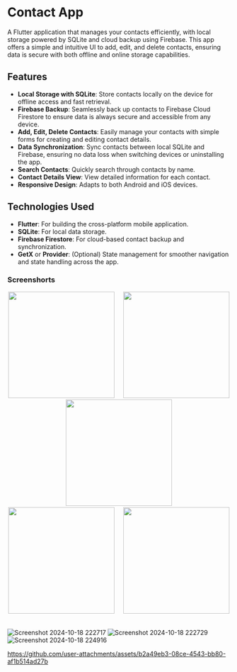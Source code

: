 

# Contact  App

A Flutter application that manages your contacts efficiently, with local storage powered by SQLite and cloud backup using Firebase. This app offers a simple and intuitive UI to add, edit, and delete contacts, ensuring data is secure with both offline and online storage capabilities.

## Features

- **Local Storage with SQLite**: Store contacts locally on the device for offline access and fast retrieval.
- **Firebase Backup**: Seamlessly back up contacts to Firebase Cloud Firestore to ensure data is always secure and accessible from any device.
- **Add, Edit, Delete Contacts**: Easily manage your contacts with simple forms for creating and editing contact details.
- **Data Synchronization**: Sync contacts between local SQLite and Firebase, ensuring no data loss when switching devices or uninstalling the app.
- **Search Contacts**: Quickly search through contacts by name.
- **Contact Details View**: View detailed information for each contact.
- **Responsive Design**: Adapts to both Android and iOS devices.

## Technologies Used

- **Flutter**: For building the cross-platform mobile application.
- **SQLite**: For local data storage.
- **Firebase Firestore**: For cloud-based contact backup and synchronization.
- **GetX** or **Provider**: (Optional) State management for smoother navigation and state handling across the app.

### Screenshorts

<p align ='center'>
  <img src='https://github.com/user-attachments/assets/5384b932-cb11-48c7-a6af-985d3a532787' width=240> &nbsp;&nbsp;&nbsp;
   <img src='https://github.com/user-attachments/assets/85ffc994-5091-4219-87f8-243d41e94651' width=240> &nbsp;&nbsp;&nbsp;
    <img src='https://github.com/user-attachments/assets/d38c99c6-409a-469a-8732-049d99ee3e2d' width=240> &nbsp;&nbsp;&nbsp;
    <img src='https://github.com/user-attachments/assets/ce19ddb2-9494-48d5-ba2a-e11cc4119164' width=240> &nbsp;&nbsp;&nbsp;
     <img src='https://github.com/user-attachments/assets/8fdeb692-3a24-4c89-8f71-c65bab6c6f69' width=240> &nbsp;&nbsp;&nbsp;

  ![Screenshot 2024-10-18 222717](https://github.com/user-attachments/assets/c79c7eb4-e661-47c7-b253-d5a656598661)
 ![Screenshot 2024-10-18 222729](https://github.com/user-attachments/assets/020b9081-8d10-4d95-abd1-baabccba0a2c)
 ![Screenshot 2024-10-18 224916](https://github.com/user-attachments/assets/59c8a52c-2f67-4f0a-a0d2-8256e2f1ba2f)

https://github.com/user-attachments/assets/b2a49eb3-08ce-4543-bb80-af1b514ad27b
</p>



